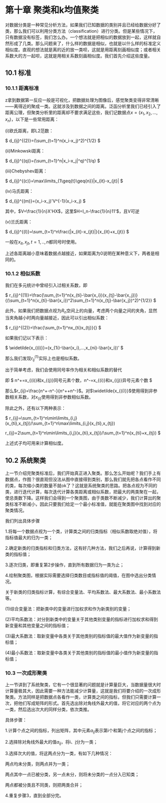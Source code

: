 # 第十章 聚类和k均值聚类
对数据分类是一种常见分析方法，如果我们已知数据的类别并且已经给数据分好了类，那么我们可以利用分类方法（classification）进行分类。但是某些情况下，只有数据没有标签，我们怎么办。一个想法就是把相似的数据放到一起，这样就自然形成了几类。那么问题来了，什么样的数据是相似，也就是以什么样的标准定义相似度。直观的想法就是离的近的放一类呗，这就是用距离刻画相似度；或者相关系数大的方一起呗，这就是用相关系数刻画相似度。我们首先介绍这些度量。
## 10.1 标准
### 10.1.1 距离标准
z拿到数据第一反应一般是可视化，把数据处理为图像后，感觉聚类变得非常清晰——离得近的聚成一类。这就涉及到数据之间的距离。泛函分析里我们已经引入了距离公理，但聚类分析里的距离却不要求满足这些，我们记数据点$x=(x_1,x_2,...,x_n)$，以下是一些常用距离：

(i)欧氏距离，即L2范数：

$
d_{ij}^{(2)}=(\sum_{t=1}^n(x_i-x_j)^2)^{1/2}
$

(ii)Minkowski距离：

$
d_{ij}^{(q)}=(\sum_{t=1}^n|x_i-x_j|^q)^{1/q}
$

(iii)Chebyshev距离：

$
d_{ij}^{(c)}=\max\limits_{1\geq{t}\geq{n}}|x_{it}-x_{jt}|
$

(iv)马氏距离：

$
d_{ij}^{(m)}=(x_i-x_j)'V^{-1}(x_i-x_j)
$

其中，$V=\frac{1}{n}X'HX$，这里$H=I_n-\frac{1}{n}11'$，且V可逆

(v)兰氏距离：

$
d_{ij}^{(l)}=\sum_{t=1}^n\frac{|x_{it}-x_{jt}|}{x_{it}+x_{jt}}
$

一般在${x_{it},x_{jt},t=1,..,n}$都同号时使用。

上述各距离越小意味着数据点越接近，如果距离为0说明在某种意义下，两者是相同的。

### 10.1.2 相似系数
我们在多元统计中曾经引入过相关系数，即

$
r_{ij}^{(1)}=\frac{\sum_{t=1}^n(x_{ti}-\bar{x_i})(x_{tj}-\bar{x_j})}{(\sum_{t=1}^n(x_{ti}-\bar{x_i})^2\sum_{t=1}^n(x_{tj}-\bar{x_j})^2)^{1/2}}
$

此外，如果我们把数据点视为$R_n$空间上的向量，考虑两个向量之间的夹角，显然当夹角越小时两向量越接近，因此可以引出相似系数：

$
r_{ij}^{(2)}=\frac{\sum_{t=1}^nx_{ti}x_{tj}}{}
$

如果我们记以下表示：

$
\widetilde{x_{(i)}}=(x_{1i}-\bar{x_i},...,x_{ni}-\bar{x_i})'
$

那么我们发现$r_{ij}^{(1)}$实际上也是相似系数。

出于简单考虑，我们会使用同号率作为相关和相似系数的替代

即
$
n^+=x_{(i)}和x_{(j)}同号元素个数，n^-=x_{(i)}和x_{(j)}异号元素个数
$

那么$r_{ij}=\frac{n^+-n^-}{n^++n^-}$。对$\widetilde{x_{(i)}}$使用得到非参数相关系数，对$x_{(i)}$使用得到非参数相似系数。

除此之外，还有以下两种表示：

$
r_{ij}=\sum_{t=1}^n\min\limits_{i,j}(x_{ti},x_{tj})/\sum_{t=1}^n\max\limits_{i,j}(x_{ti},x_{tj})

r_{ij}=2\sum_{t=1}^n\min\limits_{i,j}(x_{ti},x_{tj})/\sum_{t=1}^n(x_{ti}+x_{tj})
$

上述式子均可用来计算相似度。

## 10.2 系统聚类
上一节介绍完聚类标准后，我们开始真正进入聚类。那么怎么开始呢？我们手上有数据点，作图？很直观但没法从图中直接得到类别，那么我们就先把各点看作不同的类，每次缩小类的数量不就ok了？这就是系统聚类的思路。把各点视为不同的类，进行迭代计算，每次迭代计算各类距离或相似系数，把最大的两类聚在一起，使总类数下降。这样我们会得到一个聚类图，由于类数不断减少，我们计算出的聚类标准不断减小，因此只要我们给定一个最小标准值，就能在聚类图中找到对应的聚类情况。

我们列出具体步骤

1.将每一个数据点视为一个类，计算类之间的归类指标（相似系数取绝对值），将指标值最大的归为一类；

2.确定新类的归类指标和归类方法，这有好几种方法，我们之后再说，计算得到新类的指标值；

3.逐次归类，即重复第2步操作，直到所有数据归为一类为止；

4.绘制聚类图，根据实际需要选择归类数目或指标值的阈值，在图中选出分类情况。

关于新类的归类指标计算，有综合变量法、平均系数法、最大系数法、最小系数法等。

(1)综合变量法：把新类中的变量进行加权求和作为新类别的变量；

(2)平均系数法：对分到新类中的变量关于其他类别变量的指标进行加权求和得到新变量和其他变量之间的指标值；

(3)最大系数法：取新变量中各类关于其他类别的指标值的最大值作为新变量的指标值；

(4)最小系数法：取新变量中各类关于其他类别的指标值的最小值作为新变量的指标值；

### 10.3 一次成形聚类
上一节讲到了系统聚类，它有一个很显著的问题就是计算量巨大，当数据量很大时计算量极其大，因此需要一种方法能减少计算量，这就是我们将要介绍的一次成形聚类。方法同样是把数据点各看作一类，计算类之间的指标，但我们只需要计算一次，把他们写成矩阵的形式。首先选出除对角线外最大的值，将它对应的两个点为一类，然后选出次大的同样分类，依次类推。

具体步骤：

1.计算个点之间的指标，列出矩阵，其中元素$a_{ij}$表示第i个和第j个点之间的指标；

2.选择除对角线外最大的值$a_{ij}$，将i、j分为一类；

3.选择次大的值，将这两点分为一类，有如下几种情况：

两点均未分类，则两点并为一类；

两点其中一点已被分类，另一点未分，则将未分类的一点分入已知类；

两点都被分类且不同类，则把两类合并；

4.重复步骤3，直到全部分完。




